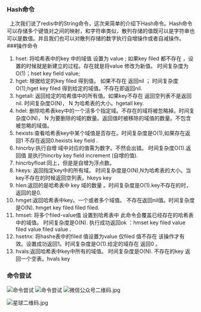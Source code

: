 ### Hash命令
&nbsp;&nbsp;上次我们说了redis中的String命令，这次来简单的介绍下Hash命令。Hash命令可以存储多个键值对之间的映射，和字符串类似，散列存储的值既可以是字符串也可以是数值。并且我们也可以对散列存储的数字执行自增操作或者自减操作。
###操作命令
1.  hset: 将哈希表中的key 中的域值 设置为 value ; 如果key  filed 都不存在 ，设置的时候就是新建立的过程。存在就是将value 修改为新值。 时间复杂度为O(1)；hset key field value;
2.  hget: 根据给定的key filed 得到值。 如果不存在 返回nil ； 时间复杂度O(1);hget key filed 得到给定的域值。不存在即返回nil.
3.  hgetall: 返回给定的哈希值中的所有值。如果key不存在 返回空列表不是返回nil. 时间复杂度O(N)， N 为哈希表的大小。hgetall key.
4. hdel: 删除哈希表key中的一个活多个指定域。不存在的域将被忽略掉。时间复杂度O(N)， N 为要删除的域的数量。返回值时被移除的域值的数量。不包含被忽略的域值。
5. hexists:查看哈希表key中某个域值是否存在。时间复杂度是O(1),如果存在返回1 不存在返回0.hexists key field .
6. hincrby:执行自增 域中对应的值需为数字。不然会出错。 时间复杂度O(1).返回值 是执行hincrby key field increment (自增的值).
7. hincrbyfloat:同上，但是是自增为浮点数。
8. hkeys: 返回指定key中的所有域。 时间复杂度是O(N),N为哈希表的大小。当key不存在的时候返回空列表。hkeys key 
9. hlen:返回的是哈希表中 key 域的数量  。时间复杂度是O(1).key不存在的时，返回的是0.
10. hmget:返回哈希表中key。一个或者多个域值。 不存在返回nil值。时间复杂度是O(N). hmget key filed filed filed.
11. hmset: 将多个filed-value值 设置到哈希表中 此命令会覆盖已经存在的哈希表中的域值。 时间复杂度是O(N). 执行成功返回ok ：hmset key filed value filed value  filed value .
12. hsetnx: 将hashe表中的filed 值设置为value 仅filed 值不存在 该操作才有效。设置成功返回1。时间复杂度是O(1).给定的域存在 返回0 。
13. hvals:返回哈希表中key中所有的域值。 时间复杂度是O(N). 不存在的key 返回一个空表。hvals key 
### 命令尝试
![命令尝试](https://upload-images.jianshu.io/upload_images/4237685-a703836b60c52da9.png?imageMogr2/auto-orient/strip%7CimageView2/2/w/1240)
![命令尝试](https://upload-images.jianshu.io/upload_images/4237685-a55e190dc778a559.png?imageMogr2/auto-orient/strip%7CimageView2/2/w/1240)
![微信公众号二维码.jpg](https://upload-images.jianshu.io/upload_images/4237685-86b0941e7a540bfc.jpg?imageMogr2/auto-orient/strip%7CimageView2/2/w/1240)

![星球二维码.jpg](https://upload-images.jianshu.io/upload_images/4237685-6125ab539963c8dd.jpg?imageMogr2/auto-orient/strip%7CimageView2/2/w/1240)

